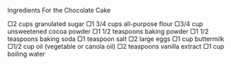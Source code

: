 Ingredients
For the Chocolate Cake

▢2 cups granulated sugar
▢1 3/4 cups all-purpose flour
▢3/4 cup unsweetened cocoa powder
▢1 1/2 teaspoons baking powder
▢1 1/2 teaspoons baking soda
▢1 teaspoon salt
▢2 large eggs
▢1 cup buttermilk
▢1/2 cup oil (vegetable or canola oil)
▢2 teaspoons vanilla extract
▢1 cup boiling water